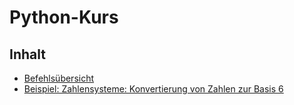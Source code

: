 # Python-Kurs

## Inhalt

* [Befehlsübersicht](overview.html)
* [Beispiel: Zahlensysteme: Konvertierung von Zahlen zur Basis 6](base6.html)
